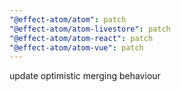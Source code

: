 ```yaml
---
"@effect-atom/atom": patch
"@effect-atom/atom-livestore": patch
"@effect-atom/atom-react": patch
"@effect-atom/atom-vue": patch
---
```


update optimistic merging behaviour
